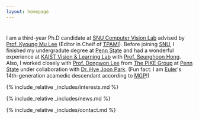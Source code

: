 ```yaml
---
layout: homepage
---
```


<h1 id="about-me"></h1>

I am a third-year Ph.D candidate at [SNU Computer Vision Lab](https://cv.snu.ac.kr/) advised by [Prof. Kyoung Mu Lee](https://cv.snu.ac.kr/index.php/~kmlee/) (Editor in Cheif of [TPAMI](https://ieeexplore.ieee.org/xpl/RecentIssue.jsp?punumber=34)). Before joining [SNU](https://en.snu.ac.kr/), I finished my undergradute degree at [Penn State](https://www.psu.edu/) and had a wonderful experience at [KAIST Vision & Learning Lab](https://vllab.kaist.ac.kr/) with [Prof. Seunghoon Hong](https://maga33.github.io/). Also, I worked closely with [Prof. Dongwon Lee](https://ist.psu.edu/directory/dul13) from [The PIKE Group](https://pike.psu.edu/dongwon/) at [Penn State](https://www.psu.edu/) under collaboration with [Dr. Hye Joon Park](https://www.smeal.psu.edu/management/images/hye-joon-park.jpg/view). (Fun fact: I am [Euler](https://dlab.epfl.ch/wikispeedia/wpcd/wp/l/Leonhard_Euler.htm)'s 14th-generation acamedic descendant according to [MGP](https://www.mathgenealogy.org/index.php)!)

{% include_relative _includes/interests.md %}

{% include_relative _includes/news.md %}

{% include_relative _includes/contact.md %}
